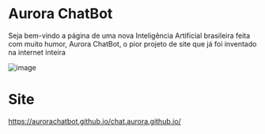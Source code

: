 # Aurora ChatBot
Seja bem-vindo a página de uma nova Inteligência Artificial brasileira feita com muito humor, Aurora ChatBot, o pior projeto de site que já foi inventado na internet inteira

![image](https://github.com/AuroraChatBot/chat.aurora.github.io/assets/137955274/d6624d0a-43ad-40ae-af1a-e9340f9afaeb)

# Site
https://aurorachatbot.github.io/chat.aurora.github.io/
